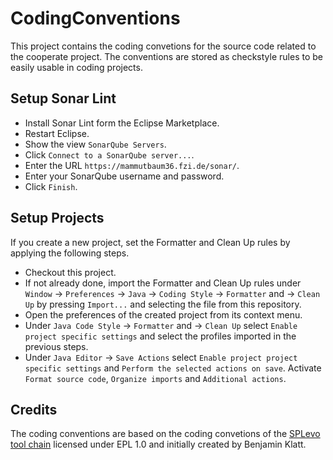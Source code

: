 # CodingConventions

This project contains the coding convetions for the source code related to the cooperate project. The conventions are stored as checkstyle rules to be easily usable in coding projects.

## Setup Sonar Lint
* Install Sonar Lint form the Eclipse Marketplace.
* Restart Eclipse.
* Show the view `SonarQube Servers`.
* Click `Connect to a SonarQube server...`.
* Enter the URL `https://mammutbaum36.fzi.de/sonar/`.
* Enter your SonarQube username and password.
* Click `Finish`.
  
## Setup Projects
If you create a new project, set the Formatter and Clean Up rules by applying the following steps.
* Checkout this project.
* If not already done, import the Formatter and Clean Up rules under `Window` -> `Preferences` -> `Java` -> `Coding Style` -> `Formatter` and -> `Clean Up` by pressing `Import...` and selecting the file from this repository.
* Open the preferences of the created project from its context menu.
* Under `Java Code Style` -> `Formatter` and -> `Clean Up` select `Enable project specific settings` and select the profiles imported in the previous steps.
* Under `Java Editor` -> `Save Actions` select `Enable project project specific settings` and `Perform the selected actions on save`. Activate `Format source code`, `Organize imports` and `Additional actions`.

## Credits
The coding conventions are based on the coding convetions of the [SPLevo tool chain](https://github.com/kopl/SPLevo/tree/master/Releng/org.splevo.releng.codeconventions) licensed under EPL 1.0 and initially created by Benjamin Klatt.
